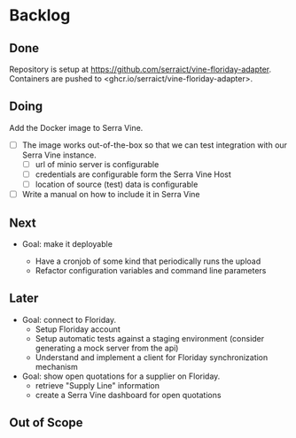 # Backlog

## Done

Repository is setup at <https://github.com/serraict/vine-floriday-adapter>.
Containers are pushed to <ghcr.io/serraict/vine-floriday-adapter>.

## Doing

Add the Docker image to Serra Vine.

* [ ] The image works out-of-the-box so that we can test integration with our Serra Vine instance.
  * [ ] url of minio server is configurable
  * [ ] credentials are configurable form the Serra Vine Host
  * [ ] location of source (test) data is configurable
* [ ] Write a manual on how to include it in Serra Vine

## Next

* Goal: make it deployable

  * Have a cronjob of some kind that periodically runs the upload
  * Refactor configuration variables and command line parameters

## Later

* Goal: connect to Floriday.
  * Setup Floriday account
  * Setup automatic tests against a staging environment (consider generating a mock server from the api)
  * Understand and implement a client for Floriday synchronization mechanism
* Goal: show open quotations for a supplier on Floriday.
  * retrieve "Supply Line" information
  * create a Serra Vine dashboard for open quotations

## Out of Scope
